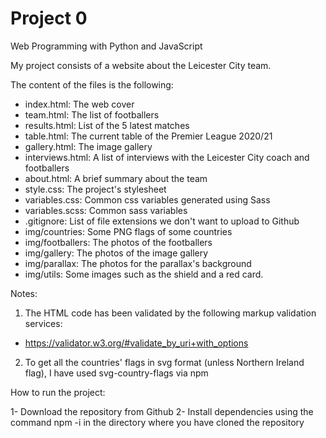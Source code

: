 # Project 0

Web Programming with Python and JavaScript

My project consists of a website about the Leicester City team.

The content of the files is the following:
- index.html: The web cover
- team.html: The list of footballers
- results.html: List of the 5 latest matches
- table.html: The current table of the Premier League 2020/21
- gallery.html: The image gallery
- interviews.html: A list of interviews with the Leicester City coach and footballers
- about.html: A brief summary about the team
- style.css: The project's stylesheet
- variables.css: Common css variables generated using Sass
- variables.scss: Common sass variables
- .gitignore: List of file extensions we don't want to upload to Github
- img/countries: Some PNG flags of some countries
- img/footballers: The photos of the footballers
- img/gallery: The photos of the image gallery
- img/parallax: The photos for the parallax's background 
- img/utils: Some images such as the shield and a red card.

Notes:

1) The HTML code has been validated by the following markup validation services:
- https://validator.w3.org/#validate_by_uri+with_options

2) To get all the countries' flags in svg format (unless Northern Ireland flag), I have used svg-country-flags via npm

How to run the project:

1- Download the repository from Github
2- Install dependencies using the command npm -i in the directory where you have cloned the repository